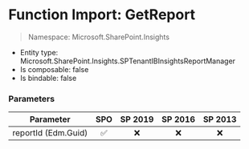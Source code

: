 # Function Import: GetReport

> Namespace: Microsoft.SharePoint.Insights

- Entity type: Microsoft.SharePoint.Insights.SPTenantIBInsightsReportManager
- Is composable: false
- Is bindable: false

### Parameters

Parameter | SPO | SP 2019 | SP 2016 | SP 2013
----------|:---:|:-------:|:-------:|:-------:
reportId (Edm.Guid) | ✅ | ❌ | ❌ | ❌
